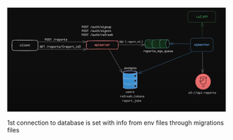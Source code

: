 ![alt text](image_2025-09-03_18-48-14.png)


1st connection to database is set with info from env files through migrations files